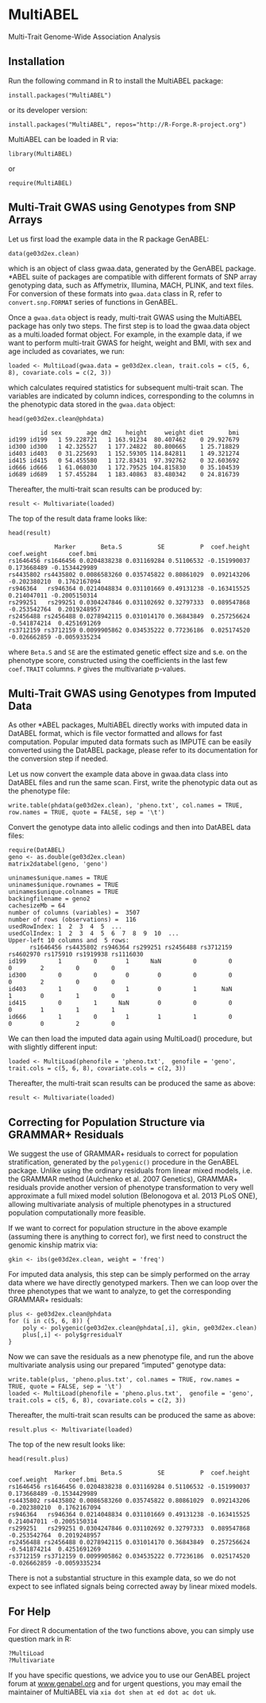 # MultiABEL
Multi-Trait Genome-Wide Association Analysis

## Installation
Run the following command in R to install the MultiABEL package:
```
install.packages("MultiABEL")
```
or its developer version:
```
install.packages("MultiABEL", repos="http://R-Forge.R-project.org")
```

MultiABEL can be loaded in R via:
```
library(MultiABEL)
```
or 
```
require(MultiABEL)
```

## Multi-Trait GWAS using Genotypes from SNP Arrays 
Let us first load the example data in the R package GenABEL:
```
data(ge03d2ex.clean)
```
which is an object of class gwaa.data, generated by the GenABEL package. \*ABEL suite of packages are compatible with different formats of SNP array genotyping data, such as Affymetrix, Illumina, MACH, PLINK, and text files. For conversion of these formats into ```gwaa.data``` class in R, refer to ```convert.snp.FORMAT``` series of functions in GenABEL.

Once a ```gwaa.data``` object is ready, multi-trait GWAS using the MultiABEL package has only two steps. The first step is to load the gwaa.data object as a multi.loaded format object. For example, in the example data, if we want to perform multi-trait GWAS for height, weight and BMI, with sex and age included as covariates, we run:
```
loaded <- MultiLoad(gwaa.data = ge03d2ex.clean, trait.cols = c(5, 6, 8), covariate.cols = c(2, 3))
```
which calculates required statistics for subsequent multi-trait scan. The variables are indicated by column indices, corresponding to the columns in the phenotypic data stored in the ```gwaa.data``` object:
```
head(ge03d2ex.clean@phdata)
```
```
         id sex       age dm2    height     weight diet       bmi
id199 id199   1 59.228721   1 163.91234  80.407462    0 29.927679
id300 id300   1 42.325527   1 177.24822  80.800665    1 25.718829
id403 id403   0 31.225693   1 152.59305 114.842811    1 49.321274
id415 id415   0 54.455580   1 172.83431  97.392762    0 32.603692
id666 id666   1 61.068030   1 172.79525 104.815830    0 35.104539
id689 id689   1 57.455284   1 183.40863  83.480342    0 24.816739
```
Thereafter, the multi-trait scan results can be produced by:
```
result <- Multivariate(loaded)
```
The top of the result data frame looks like:
```
head(result)
```
```
             Marker       Beta.S          SE          P  coef.height  coef.weight      coef.bmi
rs1646456 rs1646456 0.0204838238 0.031169284 0.51106532 -0.151990037  0.173668489 -0.1534429989
rs4435802 rs4435802 0.0086583260 0.035745822 0.80861029  0.092143206 -0.202380210  0.1762167094
rs946364   rs946364 0.0214048834 0.031101669 0.49131238 -0.163415525  0.214047011 -0.2005150314
rs299251   rs299251 0.0304247846 0.031102692 0.32797333  0.089547868 -0.253542764  0.2019248957
rs2456488 rs2456488 0.0278942115 0.031014170 0.36843849  0.257256624 -0.541874214  0.4251691269
rs3712159 rs3712159 0.0099905862 0.034535222 0.77236186  0.025174520 -0.026662859 -0.0059335234
```
where ```Beta.S``` and ```SE``` are the estimated genetic effect size and s.e. on the phenotype score, constructed using the coefficients in the last few ```coef.TRAIT``` columns. ```P``` gives the multivariate p-values.

## Multi-Trait GWAS using Genotypes from Imputed Data 
As other \*ABEL packages, MultiABEL directly works with imputed data in DatABEL format, which is file vector formatted and allows for fast computation. Popular imputed data formats such as IMPUTE can be easily converted using the DatABEL package, please refer to its documentation for the conversion step if needed.

Let us now convert the example data above in gwaa.data class into DatABEL files and run the same scan. First, write the phenotypic data out as the phenotype file:
```
write.table(phdata(ge03d2ex.clean), 'pheno.txt', col.names = TRUE, row.names = TRUE, quote = FALSE, sep = '\t')
```
Convert the genotype data into allelic codings and then into DatABEL data files:
```
require(DatABEL)
geno <- as.double(ge03d2ex.clean)
matrix2databel(geno, 'geno')
```
```
uninames$unique.names = TRUE
uninames$unique.rownames = TRUE
uninames$unique.colnames = TRUE
backingfilename = geno2
cachesizeMb = 64
number of columns (variables) =  3507
number of rows (observations) =  116
usedRowIndex: 1  2  3  4  5  ...
usedColIndex: 1  2  3  4  5  6  7  8  9  10  ...
Upper-left 10 columns and  5 rows:
      rs1646456 rs4435802 rs946364 rs299251 rs2456488 rs3712159 rs4602970 rs175910 rs1919938 rs1116030
id199         1         0        1      NaN         0         0         0        2         0         0
id300         0         0        0        0         0         0         0        2         0         0
id403         1         0        1        0         1       NaN         1        0         1         0
id415         0         1      NaN        0         0         0         0        1         1         1
id666         1         0        1        1         1         0         0        0         2         0
```
We can then load the imputed data again using MultiLoad() procedure, but with slightly different input:
```
loaded <- MultiLoad(phenofile = 'pheno.txt',  genofile = 'geno', trait.cols = c(5, 6, 8), covariate.cols = c(2, 3))
```
Thereafter, the multi-trait scan results can be produced the same as above:
```
result <- Multivariate(loaded)
```

## Correcting for Population Structure via GRAMMAR+ Residuals 
We suggest the use of GRAMMAR+ residuals to correct for population stratification, generated by the ```polygenic()``` procedure in the GenABEL package. Unlike using the ordinary residuals from linear mixed models, i.e. the GRAMMAR method (Aulchenko et al. 2007 Genetics), GRAMMAR+ residuals provide another version of phenotype transformation to very well approximate a full mixed model solution (Belonogova et al. 2013 PLoS ONE), allowing multivariate analysis of multiple phenotypes in a structured population computationally more feasible. 

If we want to correct for population structure in the above example (assuming there is anything to correct for), we first need to construct the genomic kinship matrix via:
```
gkin <- ibs(ge03d2ex.clean, weight = 'freq')
```
For imputed data analysis, this step can be simply performed on the array data where we have directly genotyped markers. Then we can loop over the three phenotypes that we want to analyze, to get the corresponding GRAMMAR+ residuals:
```
plus <- ge03d2ex.clean@phdata
for (i in c(5, 6, 8)) {
	poly <- polygenic(ge03d2ex.clean@phdata[,i], gkin, ge03d2ex.clean)
	plus[,i] <- poly$grresidualY
}
```
Now we can save the residuals as a new phenotype file, and run the above multivariate analysis using our prepared “imputed” genotype data:
```
write.table(plus, 'pheno.plus.txt', col.names = TRUE, row.names = TRUE, quote = FALSE, sep = '\t')
loaded <- MultiLoad(phenofile = 'pheno.plus.txt',  genofile = 'geno', trait.cols = c(5, 6, 8), covariate.cols = c(2, 3))
```
Thereafter, the multi-trait scan results can be produced the same as above:
```
result.plus <- Multivariate(loaded)
```
The top of the new result looks like:
```
head(result.plus)
```
```
             Marker       Beta.S          SE          P  coef.height  coef.weight      coef.bmi
rs1646456 rs1646456 0.0204838238 0.031169284 0.51106532 -0.151990037  0.173668489 -0.1534429989
rs4435802 rs4435802 0.0086583260 0.035745822 0.80861029  0.092143206 -0.202380210  0.1762167094
rs946364   rs946364 0.0214048834 0.031101669 0.49131238 -0.163415525  0.214047011 -0.2005150314
rs299251   rs299251 0.0304247846 0.031102692 0.32797333  0.089547868 -0.253542764  0.2019248957
rs2456488 rs2456488 0.0278942115 0.031014170 0.36843849  0.257256624 -0.541874214  0.4251691269
rs3712159 rs3712159 0.0099905862 0.034535222 0.77236186  0.025174520 -0.026662859 -0.0059335234
```
There is not a substantial structure in this example data, so we do not expect to see inflated signals being corrected away by linear mixed models. 

## For Help 
For direct R documentation of the two functions above, you can simply use question mark in R:
```
?MultiLoad
?Multivariate
```
If you have specific questions, we advice you to use our GenABEL project forum at www.genabel.org and for urgent questions, you may email the maintainer of MultiABEL via ```xia dot shen at ed dot ac dot uk```.


